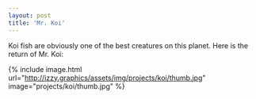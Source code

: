 ```yaml
---
layout: post
title: 'Mr. Koi'
---
```


Koi fish are obviously one of the best creatures on this planet. Here is the return of Mr. Koi:

{% include image.html url="http://izzy.graphics/assets/img/projects/koi/thumb.jpg" image="projects/koi/thumb.jpg" %}

